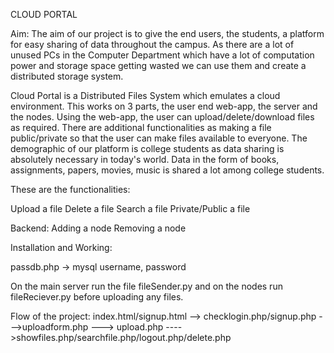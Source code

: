 CLOUD PORTAL

Aim:
The aim of our project is to give the end users, the students, a platform for easy sharing of data throughout the campus. As there are a lot of unused PCs in the Computer Department which have a lot of computation power and storage space getting wasted we can use them and create a distributed storage system.

Cloud Portal is a Distributed Files System which emulates a cloud environment. This works on 3 parts, the user end web-app, the server and the nodes. 
Using the web-app, the user can upload/delete/download files as required.  There are additional functionalities as making a file public/private so that the user can make files available to everyone.
The demographic of our platform is college students as data sharing is absolutely necessary in today's world. Data in the form of books, assignments, papers, movies, music is shared a lot among college students.

These are the functionalities:

Upload a file
Delete a file
Search a file
Private/Public a file

Backend:
Adding a node
Removing a node


Installation and Working:

passdb.php -> mysql username, password

On the main server run the file fileSender.py and on the nodes run fileReciever.py before uploading any files.

Flow of the project: index.html/signup.html --> checklogin.php/signup.php --->uploadform.php ---> upload.php ---->showfiles.php/searchfile.php/logout.php/delete.php

